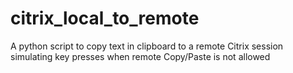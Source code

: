 # citrix_local_to_remote
A python script to copy text in clipboard to a remote Citrix session simulating key presses when remote Copy/Paste is not allowed
